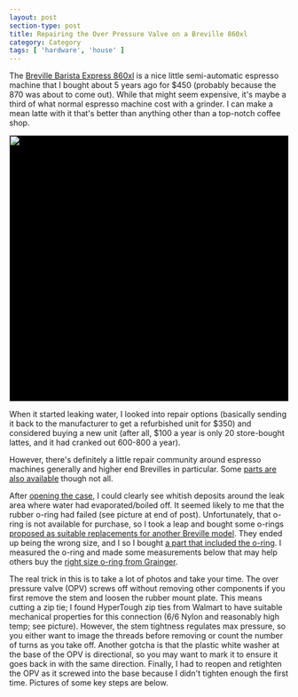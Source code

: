 ```yaml
---
layout: post
section-type: post
title: Repairing the Over Pressure Valve on a Breville 860xl
category: Category
tags: [ 'hardware', 'house' ]
---
```


The [Breville Barista Express 860xl](http://www.brevilleusasupport.com/bes860xl/) is a nice little semi-automatic espresso machine that I bought about 5 years ago for $450 (probably because the 870 was about to come out).
While that might seem expensive, it's maybe a third of what normal espresso machine cost with a grinder.
I can make a mean latte with it that's better than anything other than a top-notch coffee shop.

<div style="width:100%;height:480px;background-color:black;text-align:center;">
  <a href="https://lh3.googleusercontent.com/GpKLqI_2x-fpRNTZLbuLktKueMSwhLSsSk7ZcirxRAcmVaGgEIh8wBPIuwFecm1lryvhX4dIc9NYqJrmyJP3dyKdB7_TDyfqdT1g_bcYmsGxGXYWRVHvSfNGKiD1qdMfmcP0eLjssDM=w1920-h1080" target="_blank">
    <img style="height:100%;border:0;" src="https://lh3.googleusercontent.com/GpKLqI_2x-fpRNTZLbuLktKueMSwhLSsSk7ZcirxRAcmVaGgEIh8wBPIuwFecm1lryvhX4dIc9NYqJrmyJP3dyKdB7_TDyfqdT1g_bcYmsGxGXYWRVHvSfNGKiD1qdMfmcP0eLjssDM=h480" />
  </a>
</div>

When it started leaking water, I looked into repair options (basically sending it back to the manufacturer to get a refurbished unit for $350) and considered buying a new unit (after all, $100 a year is only 20 store-bought lattes, and it had cranked out 600-800 a year).

However, there's definitely a little repair community around espresso machines generally and higher end Brevilles in particular. Some [parts are also available](https://www.ereplacementparts.com/breville-bes860xl-barista-express-parts-c-116052_116055_116079.html) though not all.

After [opening the case](https://youtu.be/V-WCjDRRFFw?t=29), I could clearly see whitish deposits around the leak area where water had evaporated/boiled off. It seemed likely to me that the rubber o-ring had failed (see picture at end of post). Unfortunately, that o-ring is not available for purchase, so I took a leap and bought some o-rings [proposed as suitable replacements for another Breville model](https://www.home-barista.com/repairs/breville-double-boiler-leaks-o-ring-replacement-t46444.html). They ended up being the wrong size, and I so I bought [a part that included the o-ring](https://www.ereplacementparts.com/safety-valve-p-629958.html). I measured the o-ring and made some measurements below that may help others buy the [right size o-ring from Grainger](https://www.grainger.com/category/hardware/o-rings-and-o-ring-kits/o-rings).

The real trick in this is to take a lot of photos and take your time. The over pressure valve (OPV) screws off without removing other components if you first remove the stem and loosen the rubber mount plate. This means cutting a zip tie; I found HyperTough zip ties from Walmart to have suitable mechanical properties for this connection (6/6 Nylon and reasonably high temp; see picture). However, the stem tightness regulates max pressure, so you either want to image the threads before removing or count the number of turns as you take off. Another gotcha is that the plastic white washer at the base of the OPV is directional, so you may want to mark it to ensure it goes back in with the same direction. Finally, I had to reopen and retighten the OPV as it screwed into the base because I didn't tighten enough the first time. Pictures of some key steps are below. 


<script src="https://cdn.jsdelivr.net/npm/publicalbum@latest/dist/pa-embed-player.min.js" async></script>
<div class="pa-embed-player" style="width:100%; height:480px; display:none;"
  data-link="https://photos.app.goo.gl/QZWPvV64n3f1kKfm8"
  data-title="breville repair 042019"
  data-description="8 new photos added to shared album"
  data-slideshow-delay="2">
  <img data-src="https://lh3.googleusercontent.com/Gh2G88ts0B_jEE-DFLUOoG53pAHGY-EWlvehSZegggoO77oUTsUcODgrAYTJ3SjRIohODWZjnpfkq1YnEnIU0blTEvHhNCp-_Xdr_NwnHcKBekZrSTPHXMgoB9mNaHeRMLRdNiH7zZs=w1920-h1080" src="" alt="" />
  <img data-src="https://lh3.googleusercontent.com/rRflfy3b3PWiVyJzM_qjDDJJ2xn3u6dcNQ95EI7Y4QaHOjm7VDEUlglC15t4jRh1YKIhpCYQbv1gDG9OcnK9852_D_PZJiFmLeHnn4B3ycBMcYCj8qzF75A7SuA5a7GbUmSj34rsWig=w1920-h1080" src="" alt="" />
  <img data-src="https://lh3.googleusercontent.com/IsEFwxk2sxQUPfbvK0BOJUO9vQL1ELgapUqAPh0a8hJn-jC9i9oxhE8LqWoncJFx5W9sF8ggOCFiqBKmmjb3Ob_zSMuZfzU55r7vGOslW6tpqat56LwlXs1C1byrxQYCuTuCzp5C4Ng=w1920-h1080" src="" alt="" />
  <img data-src="https://lh3.googleusercontent.com/9q5fbktS6cRaDmpl7tICLg3rbtHbVTmIxItGK6nyTopMluNv1HBiQqdaZ_-YQRlLTYp2sGlybfxclENKnk7eZjsWm63Qw-xJFv4ZH3N3HEJn1CP7igth0oZIHuiZbEL53ifq7vlb84M=w1920-h1080" src="" alt="" />
  <img data-src="https://lh3.googleusercontent.com/Zd8_U_KMJdJkxjBD9aT875ONig3bRIg_YZpo35UQ2tkiB-sx9SecYgyAXzfnsOIXjm1hzZX62SAp3V0_uWUDh5Jlk_Pgv0wSY645FlVbc1vEXypWEcdWk23U6_kYi9BasHbzpbMxjPw=w1920-h1080" src="" alt="" />
  <img data-src="https://lh3.googleusercontent.com/BkuOJkxO2N15kuAAQAEX7OcUWrMistO5swTmbH4Ylxj9P8hyjb3vQUigf4jTnAlTpC_A0ijxUOZoxCyAJyOvVHpx15K44Ww0xgQ6D758pgGXfwca2R5c7dN6bIZ5zF1D5IdAC_yqAuc=w1920-h1080" src="" alt="" />
  <img data-src="https://lh3.googleusercontent.com/hzo-ID7k9DG2CCeYgJpIoJ3b3_rf_hi25syouK8pWSMTDEKGXVOZukr07TtmAt5jAA6Z94Dinw0FbAJLtFgwHgAb4qiuS02yIDWwNxmQyypPTk0Wj-oY3ZhdU-bZfiQbKBtTtY0dtVk=w1920-h1080" src="" alt="" />
  <img data-src="https://lh3.googleusercontent.com/1IekwzGc6gCRx0S9y43EBE7pjex0NC9M7bsVllN_IYFKYMLOreGz4xHnKT4Unm1qXU-MmXeVJjz1YxS6vppxJJ5B3fUKA_rizVnWtxRdrUwgUt_QSyvFCJ_vMWG-6kd9TtOkMaUmAjY=w1920-h1080" src="" alt="" />
</div>









